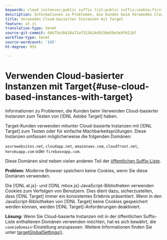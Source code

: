```yaml
---
keywords: cloud instances;public suffix list;public suffix;cookie;first-party cookie;1st-party cookie;azurewebsites.net;cloudapp.net;amazonaws.com;cloudfront.net;herokuapp.com;firebaseapp.com;targetGlobalSettings;cookieDomain
description: Informationen zu Problemen, die Kunden beim Verwenden Cloud-basierter Instanzen zum Testen von Adobe Target haben.
title: Verwenden Cloud-basierter Instanzen mit Target
feature: at.js
translation-type: tm+mt
source-git-commit: 6bb75e3b818a71af323614d9150e50e3e9f611b7
workflow-type: tm+mt
source-wordcount: '143'
ht-degree: 95%

---
```



# Verwenden Cloud-basierter Instanzen mit Target{#use-cloud-based-instances-with-target}

Informationen zu Problemen, die Kunden beim Verwenden Cloud-basierter Instanzen zum Testen von [!DNL Adobe Target] haben.

Target-Kunden verwenden mitunter Cloud-basierte Instanzen mit [!DNL Target] zum Testen oder für einfache Machbarkeitsprüfungen. Diese Instanzen umfassen möglicherweise die folgenden Domänen:

`azurewebsites.net`, `cloudapp.net`, `amazonaws.com`, `cloudfront.net`, `herokuapp.com` oder `firebaseapp.com`.

Diese Domänen sind neben vielen anderen Teil der [öffentlichen Suffix-Liste](https://publicsuffix.org/list/public_suffix_list.dat).

**Problem:** Moderne Browser speichern keine Cookies, wenn Sie diese Domänen verwenden.

Die [!DNL at.js]- und [!DNL mbox.js]-JavaScript-Bibliotheken verwenden Cookies zum Verfolgen von Benutzern. Dies dient dazu, sicherzustellen, dass [!DNL Target] immer ein konsistentes Erlebnis präsentiert. Wenn in den JavaScript-Bibliotheken von [!DNL Target] keine Cookies gespeichert werden können, werden [!DNL Target]-Anforderungen deaktiviert.

**Lösung:** Wenn Sie Cloud-basierte Instanzen mit in der öffentlichen Suffix-Liste enthaltenen Domänen verwenden möchten, hat es sich bewährt, die `cookieDomain`-Einstellung anzupassen. Weitere Informationen finden Sie unter [targetGlobalSettings()](/help/c-implementing-target/c-implementing-target-for-client-side-web/targetgobalsettings.md).
